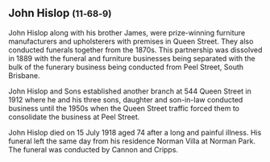 
## John Hislop <small>(11‑68‑9)</small>

John Hislop along with his brother James, were prize-winning furniture manufacturers and upholsterers with premises in Queen Street. They also conducted funerals together from the 1870s. This partnership was dissolved in 1889 with the funeral and furniture businesses being separated with the bulk of the funerary business being conducted from Peel Street, South Brisbane. 

John Hislop and Sons established another branch at 544 Queen Street in 1912 where he and his three sons, daughter and son-in-law conducted business until the 1950s when the Queen Street traffic forced them to consolidate the business at Peel Street. 

John Hislop died on 15 July 1918 aged 74 after a long and painful illness. His funeral left the same day from his residence Norman Villa at Norman Park. The funeral was conducted by Cannon and Cripps.
